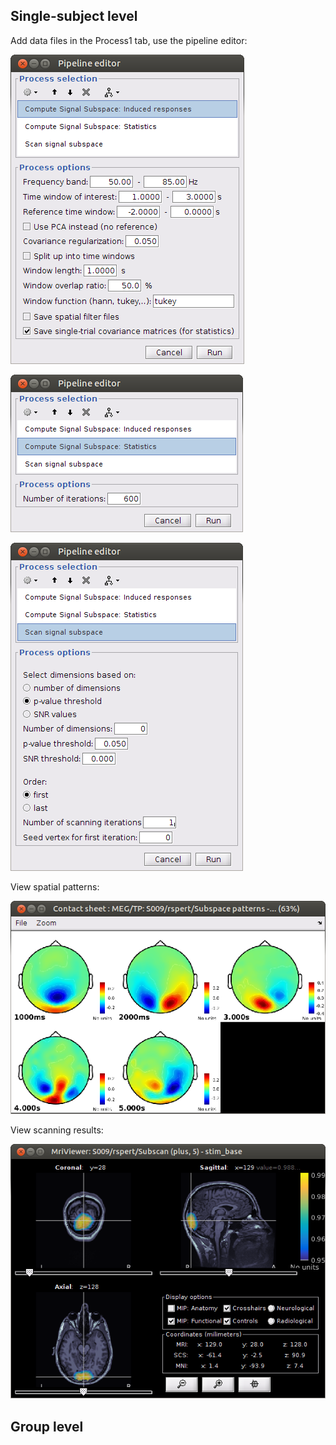 ## Single-subject level

Add data files in the Process1 tab, use the pipeline editor:

![pipeline_induced_1](../../imgs/pipeline_induced_1.png)

![pipeline_induced_2](../../imgs/pipeline_induced_2.png)

![pipeline_induced_3](../../imgs/pipeline_induced_3.png)

View spatial patterns:

![pipeline_induced_result_1](../../imgs/pipeline_induced_result_1.png)

View scanning results:

![pipeline_induced_result_2](../../imgs/pipeline_induced_result_2.png)

## Group level

